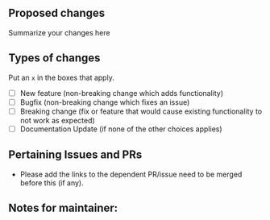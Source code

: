<!--  Thanks for sending a pull request!  -->

## Proposed changes

Summarize your changes here

## Types of changes
Put an `x` in the boxes that apply.
- [ ] New feature (non-breaking change which adds functionality)
- [ ] Bugfix (non-breaking change which fixes an issue)
- [ ] Breaking change (fix or feature that would cause existing functionality to not work as expected)
- [ ] Documentation Update (if none of the other choices applies)

## Pertaining Issues and PRs
- Please add the links to the dependent PR/issue need to be merged before this (if any).

## Notes for maintainer: